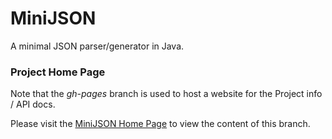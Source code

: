 MiniJSON
========

A minimal JSON parser/generator in Java.


### Project Home Page

Note that the _gh-pages_ branch is used to host a website for the Project info / API docs.

Please visit the [MiniJSON Home Page](http://www.minijson.org/)
to view the content of this branch.

